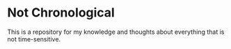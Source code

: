 # Not Chronological

This is a repository for my knowledge and thoughts about everything that is not time-sensitive.
